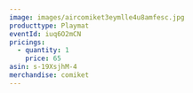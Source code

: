 ```yaml
---
image: images/aircomiket3eymlle4u8amfesc.jpg
producttype: Playmat
eventId: iuq6O2mCN
pricings:
  - quantity: 1
    price: 65
asin: s-19XsjhM-4
merchandise: comiket
---
```

